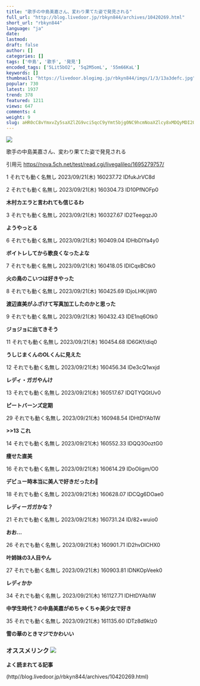 ```yaml
---
title: "歌手の中島美嘉さん、変わり果てた姿で発見される"
full_url: "http://blog.livedoor.jp/rbkyn844/archives/10420269.html"
short_url: "rbkyn844"
language: "ja"
date: 
lastmod: 
draft: false
author: []
categories: []
tags: ['中島', '歌手', '発見']
encoded_tags: ['5Lit5bO2', '5q2M5omL', '55m66KaL']
keywords: []
thumbnail: "https://livedoor.blogimg.jp/rbkyn844/imgs/1/3/13a3defc.jpg"
popular: 730
latest: 1937
trend: 378
featured: 1211
views: 647
comments: 4
weight: 9
slug: aHR0cC8vYmxvZy5saXZlZG9vci5qcC9yYmt5bjg0NC9hcmNoaXZlcy8xMDQyMDI2OS5odG1s
---
```


![](https://livedoor.blogimg.jp/rbkyn844/imgs/1/3/13a3defc.jpg)

<div><p>歌手の中島美嘉さん、変わり果てた姿で発見される</p><p>引用元 <a title='' target='_blank' href='https//nova.5ch.net/test/read.cgi/livegalileo/1695279757/'>https//nova.5ch.net/test/read.cgi/livegalileo/1695279757/ </a> </p><p class='res1'>1 それでも動く名無し 2023/09/21(木) 160237.72 IDfukJrVC8d</p> <p class='res1'>2 それでも動く名無し 2023/09/21(木) 160304.73 ID10PfNOFp0 </p> <p class='res2'><b> 木村カエラと言われても信じるわ </b></p> <p class='res1'>3 それでも動く名無し 2023/09/21(木) 160327.67 ID2TeegqzJ0 </p> <p class='res2'><b> ようやっとる </b></p> <p class='res1'>6 それでも動く名無し 2023/09/21(木) 160409.04 IDHbDlYa4y0 </p> <p class='res2'><b> ボイトレしてから歌良くなったよな </b></p> <p class='res1'>7 それでも動く名無し 2023/09/21(木) 160418.05 IDlCqxBCtk0 </p> <p class='res2'><b> 火の鳥のこいつは好きやった </b></p> <p class='res1'>8 それでも動く名無し 2023/09/21(木) 160425.69 IDjoLHK/jW0 </p> <p class='res2'><b> 渡辺直美がふざけて写真加工したのかと思った </b></p> <p class='res1'>9 それでも動く名無し 2023/09/21(木) 160432.43 IDE1nq6Otk0 </p> <p class='res2'><b> ジョジョに出てきそう </b></p> <p class='no-pc'></p> <p class='res1'>11 それでも動く名無し 2023/09/21(木) 160454.68 ID6GKf/diq0 </p> <p class='res2'><b> うしじまくんのOLくんに見えた </b></p> <p class='res1'>12 それでも動く名無し 2023/09/21(木) 160456.34 IDe3cQ1wxjd </p> <p class='res2'><b> レディ・ガガやんけ </b></p> <p class='res1'>13 それでも動く名無し 2023/09/21(木) 160517.67 IDQTYQGtUv0 </p> <p class='res2'><b> ピートバーンズ定期 </b></p> <p class='res1'>29 それでも動く名無し 2023/09/21(木) 160948.54 IDHtDYAb1W </p> <p class='res2'><b> >>13 これ </b></p> <p class='res1'>14 それでも動く名無し 2023/09/21(木) 160552.33 IDQQ3OoztG0 </p> <p class='res2'><b> 痩せた直美 </b></p> <p class='res1'>16 それでも動く名無し 2023/09/21(木) 160614.29 IDoOligm/O0 </p> <p class='res2'><b> デビュー時本当に美人で好きだったわ🥹 </b></p> <p class='res1'>18 それでも動く名無し 2023/09/21(木) 160628.07 IDCQg6DOae0 </p> <p class='res2'><b> レディーガガかな？ </b></p> <p class='res1'>21 それでも動く名無し 2023/09/21(木) 160731.24 ID/82+wuio0 </p> <p class='res2'><b> おお… </b></p> <p class='res1'>26 それでも動く名無し 2023/09/21(木) 160901.71 ID2hvDlCHX0 </p> <p class='res2'><b> 叶姉妹の3人目やん </b></p> <p class='res1'>27 それでも動く名無し 2023/09/21(木) 160903.81 IDNKOpVeek0 </p> <p class='res2'><b> レディかか </b></p> <p class='res1'>34 それでも動く名無し 2023/09/21(木) 161127.71 IDHtDYAb1W </p> <p class='res2'><b> 中学生時代？の中島美嘉がめちゃくちゃ美少女で好き </b></p> <p class='res1'>35 それでも動く名無し 2023/09/21(木) 161135.60 IDTz8d9klz0 </p> <p class='res2'><b> 雪の華のときマジでかわいい </b></p> <p id='5077e33f033c4e934bb013c7c4eb8bbd'> </p> <p class='no-pc'></p> <h3 class='linkh'>オススメリンク <img src='http//blog.livedoor.jp/rbkyn844/ftp/fusagikom-fikergh.png'></h3> <p class='link2'> </p> <p class='no-pc'></p> <p class='no-pc'><p><b>よく読まれてる記事</b></p></p> </div>

(http//blog.livedoor.jp/rbkyn844/archives/10420269.html)
